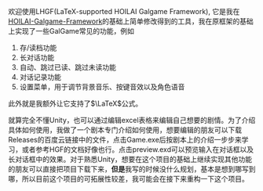 欢迎使用LHGF(LaTeX-supported HOILAI Galgame Framework), 它是我在[HOILAI-Galgame-Framework](https://github.com/Empty-ZZJ/HOILAI-Galgame-Framework)的基础上简单修改得到的工具，我在原框架的基础上实现了一些GalGame常见的功能，例如

1. 存/读档功能
2. 长对话功能
3. 自动、跳过已读、跳过未读功能
4. 对话记录功能
5. 设置菜单，用于调节背景音乐、按键音效以及角色语音

此外就是我额外让它支持了$\LaTeX$公式。

就算完全不懂Unity，也可以通过编辑excel表格来编辑自己想要的剧情。为了介绍具体如何使用，我做了一个剧本专门介绍如何使用，想要编辑的朋友可以下载Releases的百度云链接中的文件，点击Game.exe后按剧本上的介绍一步步来学习，或者参考HGF的文档好像也行。点击preview.exd可以预览输入在对话框以及长对话框中的效果。对于熟悉Unity，想要在这个项目的基础上继续实现其他功能的朋友可以直接把项目下载下来，**但是**我写的时候没什么规划，基本是想到哪写到哪，所以目前这个项目的可拓展性较差，我可能会在接下来重构一下这个项目。
